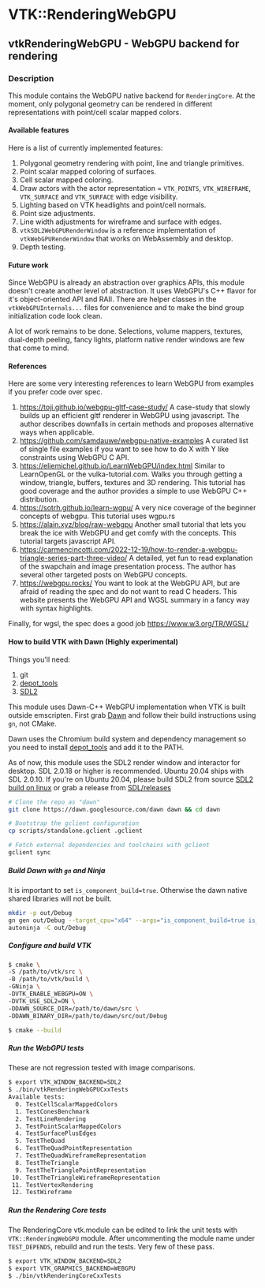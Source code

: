 # VTK::RenderingWebGPU
## vtkRenderingWebGPU - WebGPU backend for rendering

### Description

This module contains the WebGPU native backend for `RenderingCore`. At the moment, only polygonal geometry can be rendered in different representations with point/cell scalar mapped colors.

#### Available features
Here is a list of currently implemented features:
1. Polygonal geometry rendering with point, line and triangle primitives.
2. Point scalar mapped coloring of surfaces.
3. Cell scalar mapped coloring.
4. Draw actors with the actor representation = `VTK_POINTS`, `VTK_WIREFRAME`, `VTK_SURFACE` and `VTK_SURFACE` with edge visibility.
5. Lighting based on VTK headlights and point/cell normals.
6. Point size adjustments.
7. Line width adjustments for wireframe and surface with edges.
8. `vtkSDL2WebGPURenderWindow` is a reference implementation of `vtkWebGPURenderWindow` that works on WebAssembly and desktop.
9. Depth testing.

#### Future work
Since WebGPU is already an abstraction over graphics APIs, this module doesn't create another level of abstraction. It uses WebGPU's C++ flavor
for it's object-oriented API and RAII. There are helper classes in the `vtkWebGPUInternals...` files for convenience and to make the bind group
initialization code look clean.

A lot of work remains to be done. Selections, volume mappers, textures, dual-depth peeling, fancy lights, platform native render windows are few that come to mind.

#### References
Here are some very interesting references to learn WebGPU from examples if you prefer code over spec.
1. https://toji.github.io/webgpu-gltf-case-study/
  A case-study that slowly builds up an efficient gltf renderer in WebGPU using javascript. The author describes downfalls in
  certain methods and proposes alternative ways when applicable.
2. https://github.com/samdauwe/webgpu-native-examples
  A curated list of single file examples if you want to see how to do X with Y like constraints using WebGPU C API.
3. https://eliemichel.github.io/LearnWebGPU/index.html
  Similar to LearnOpenGL or the vulka-tutorial.com. Walks you through getting a window, triangle, buffers, textures and 3D rendering.
  This tutorial has good coverage and the author provides a simple to use WebGPU C++ distribution.
4. https://sotrh.github.io/learn-wgpu/
  A very nice coverage of the beginner concepts of webgpu. This tutorial uses wgpu.rs
5. https://alain.xyz/blog/raw-webgpu
  Another small tutorial that lets you break the ice with WebGPU and get comfy with the concepts. This tutorial targets javascript API.
6. https://carmencincotti.com/2022-12-19/how-to-render-a-webgpu-triangle-series-part-three-video/
  A detailed, yet fun to read explanation of the swapchain and image presentation process. The author has several other
  targeted posts on WebGPU concepts.
7. https://webgpu.rocks/
  You want to look at the WebGPU API, but are afraid of reading the spec and do not want to read C headers. This website
  presents the WebGPU API and WGSL summary in a fancy way with syntax highlights.

Finally, for wgsl, the spec does a good job https://www.w3.org/TR/WGSL/


#### How to build VTK with Dawn (Highly experimental)

Things you'll need:
  1. git
  2. [depot_tools](http://commondatastorage.googleapis.com/chrome-infra-docs/flat/depot_tools/docs/html/depot_tools_tutorial.html#_setting_up)
  3. [SDL2](https://github.com/libsdl-org/SDL/releases/tag/release-2.26.5)

This module uses Dawn-C++ WebGPU implementation when VTK is built outside emscripten. First grab [Dawn](https://dawn.googlesource.com/dawn/) and follow their
build instructions using `gn`, not CMake.

Dawn uses the Chromium build system and dependency management so you need to install [depot_tools](http://commondatastorage.googleapis.com/chrome-infra-docs/flat/depot_tools/docs/html/depot_tools_tutorial.html#_setting_up) and add it to the PATH.

As of now, this module uses the SDL2 render window and interactor for desktop. SDL 2.0.18 or higher is recommended. Ubuntu 20.04
ships with SDL 2.0.10. If you're on Ubuntu 20.04, please build SDL2 from source [SDL2 build on linux](https://wiki.libsdl.org/SDL2/Installation#linuxunix) or grab a release from [SDL/releases](https://github.com/libsdl-org/SDL/releases/tag/release-2.26.5)

```sh
# Clone the repo as "dawn"
git clone https://dawn.googlesource.com/dawn dawn && cd dawn

# Bootstrap the gclient configuration
cp scripts/standalone.gclient .gclient

# Fetch external dependencies and toolchains with gclient
gclient sync
```

##### Build Dawn with `gn` and Ninja

It is important to set `is_component_build=true`. Otherwise the dawn native shared libraries will not be built.

```sh
mkdir -p out/Debug
gn gen out/Debug --target_cpu="x64" --args="is_component_build=true is_debug=true is_clang=true"
autoninja -C out/Debug
```

##### Configure and build VTK

```sh
$ cmake \
-S /path/to/vtk/src \
-B /path/to/vtk/build \
-GNinja \
-DVTK_ENABLE_WEBGPU=ON \
-DVTK_USE_SDL2=ON \
-DDAWN_SOURCE_DIR=/path/to/dawn/src \
-DDAWN_BINARY_DIR=/path/to/dawn/src/out/Debug

$ cmake --build
```

##### Run the WebGPU tests
These are not regression tested with image comparisons.
```sh
$ export VTK_WINDOW_BACKEND=SDL2
$ ./bin/vtkRenderingWebGPUCxxTests
Available tests:
  0. TestCellScalarMappedColors
  1. TestConesBenchmark
  2. TestLineRendering
  3. TestPointScalarMappedColors
  4. TestSurfacePlusEdges
  5. TestTheQuad
  6. TestTheQuadPointRepresentation
  7. TestTheQuadWireframeRepresentation
  8. TestTheTriangle
  9. TestTheTrianglePointRepresentation
 10. TestTheTriangleWireframeRepresentation
 11. TestVertexRendering
 12. TestWireframe
```

##### Run the Rendering Core tests
The RenderingCore vtk.module can be edited to link the unit tests with `VTK::RenderingWebGPU` module. After uncommenting the module name under `TEST_DEPENDS`, rebuild and run the tests. Very few of these pass.
```sh
$ export VTK_WINDOW_BACKEND=SDL2
$ export VTK_GRAPHICS_BACKEND=WEBGPU
$ ./bin/vtkRenderingCoreCxxTests
```
